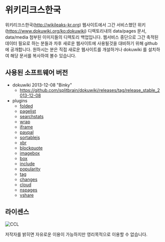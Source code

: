 # 위키리크스한국

위키리크스한국(http://wikileaks-kr.org) 웹사이트에서 그간 서비스했던 위키(https://www.dokuwiki.org/ko:dokuwiki) 디렉토리내의 data/pages 문서, data/media 첨부된 이미지들의 디렉토리 백업입니다. 웹서비스 중단으로 그간 축적된 데이터 필요로 하는 분들과 차후 새로운 웹사이트에 사용될것을 대비하기 위해 github 에 공개합니다. 원하시는 분은 직접 새로운 웹사이트를 개설하거나 dokuwiki 를 설치하여 해당 문서를 복사하여 볼수 있습니다.

## 사용된 소프트웨어 버전

- dokuwiki 2013-12-08 "Binky"
  - https://github.com/splitbrain/dokuwiki/releases/tag/release_stable_2013-12-08 
- plugins
  - [folded](https://www.dokuwiki.org/plugin:folded)
  - [pagelist](https://www.dokuwiki.org/plugin:pagelist)
  - [searchstats](https://www.dokuwiki.org/plugin:searchstats)
  - [wrap](https://www.dokuwiki.org/plugin:wrap)
  - [iframe](https://www.dokuwiki.org/plugin:iframe)
  - [paypal](https://www.dokuwiki.org/plugin:paypal)
  - [sortablejs](https://www.dokuwiki.org/plugin:sortablejs)
  - [xbr](https://www.dokuwiki.org/plugin:xbr)
  - [blockquote](https://www.dokuwiki.org/plugin:blockquote)
  - [imagebox](https://www.dokuwiki.org/plugin:imagebox)
  - [box](https://www.dokuwiki.org/plugin:box)
  - [include](https://www.dokuwiki.org/plugin:include)
  - [popularity](https://www.dokuwiki.org/plugin:popularity)
  - [tag](https://www.dokuwiki.org/plugin:tag)
  - [changes](https://www.dokuwiki.org/plugin:changes)
  - [cloud](https://www.dokuwiki.org/plugin:cloud)
  - [nspages](https://www.dokuwiki.org/plugin:nspages)
  - [vshare](https://www.dokuwiki.org/plugin:vshare)

  

## 라이센스 

![CCL](http://mirrors.creativecommons.org/presskit/buttons/88x31/png/by-nc.png)

저작자를 밝히면 자유로운 이용이 가능하지만 영리목적으로 이용할 수 없습니다.
